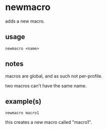 # newmacro

adds a new macro.

## usage

```
newmacro <name>
```

## notes

macros are global, and as such not per-profile.

two macros can't have the same name.

## example(s)

```
newmacro macro1
```

this creates a new macro called "macro1".
